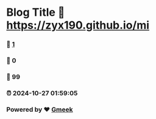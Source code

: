 # Blog Title :link: https://zyx190.github.io/mi 
### :page_facing_up: [1](https://zyx190.github.io/mi/tag.html) 
### :speech_balloon: 0 
### :hibiscus: 99 
### :alarm_clock: 2024-10-27 01:59:05 
### Powered by :heart: [Gmeek](https://github.com/Meekdai/Gmeek)
